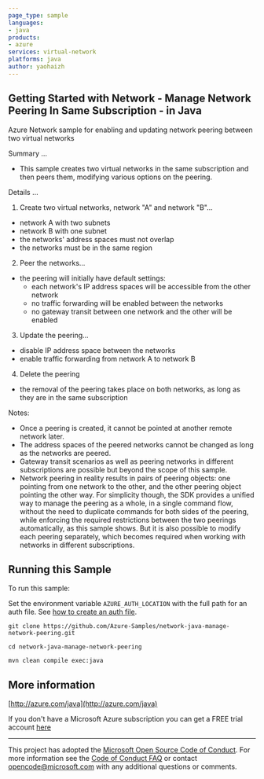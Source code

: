 ```yaml
---
page_type: sample
languages:
- java
products:
- azure
services: virtual-network
platforms: java
author: yaohaizh
---
```


## Getting Started with Network - Manage Network Peering In Same Subscription - in Java ##


  Azure Network sample for enabling and updating network peering between two virtual networks
 
  Summary ...
 
  - This sample creates two virtual networks in the same subscription and then peers them, modifying various options on the peering.
 
  Details ...
 
  1. Create two virtual networks, network "A" and network "B"...
  - network A with two subnets
  - network B with one subnet
  - the networks' address spaces must not overlap
  - the networks must be in the same region
 
  2. Peer the networks...
  - the peering will initially have default settings:
    - each network's IP address spaces will be accessible from the other network
    - no traffic forwarding will be enabled between the networks
    - no gateway transit between one network and the other will be enabled
 
  3. Update the peering...
  - disable IP address space between the networks
  - enable traffic forwarding from network A to network B
  
  4. Delete the peering
  - the removal of the peering takes place on both networks, as long as they are in the same subscription
 
  Notes: 
  - Once a peering is created, it cannot be pointed at another remote network later.
  - The address spaces of the peered networks cannot be changed as long as the networks are peered.
  - Gateway transit scenarios as well as peering networks in different subscriptions are possible but beyond the scope of this sample.
  - Network peering in reality results in pairs of peering objects: one pointing from one network to the other,
    and the other peering object pointing the other way. For simplicity though, the SDK provides a unified way to
    manage the peering as a whole, in a single command flow, without the need to duplicate commands for both sides of the peering,
    while enforcing the required restrictions between the two peerings automatically, as this sample shows. But it is also possible
    to modify each peering separately, which becomes required when working with networks in different subscriptions.
 

## Running this Sample ##

To run this sample:

Set the environment variable `AZURE_AUTH_LOCATION` with the full path for an auth file. See [how to create an auth file](https://github.com/Azure/azure-libraries-for-java/blob/master/AUTH.md).

    git clone https://github.com/Azure-Samples/network-java-manage-network-peering.git

    cd network-java-manage-network-peering

    mvn clean compile exec:java

## More information ##

[http://azure.com/java](http://azure.com/java)

If you don't have a Microsoft Azure subscription you can get a FREE trial account [here](http://go.microsoft.com/fwlink/?LinkId=330212)

---

This project has adopted the [Microsoft Open Source Code of Conduct](https://opensource.microsoft.com/codeofconduct/). For more information see the [Code of Conduct FAQ](https://opensource.microsoft.com/codeofconduct/faq/) or contact [opencode@microsoft.com](mailto:opencode@microsoft.com) with any additional questions or comments.